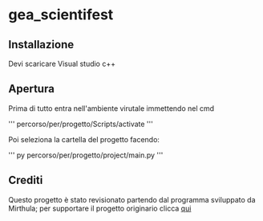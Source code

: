 # gea_scientifest


## Installazione

Devi scaricare Visual studio c++

## Apertura

Prima di tutto entra nell'ambiente virutale immettendo nel cmd

'''
percorso/per/progetto/Scripts/activate
'''

Poi seleziona la cartella del progetto facendo:

'''
py percorso/per/progetto/project/main.py
'''

## Crediti

Questo progetto è stato revisionato partendo dal programma sviluppato da Mirthula; per supportare il progetto originario clicca [qui](https://github.com/mmirthula02/AI-Personal-Voice-assistant-using-Python "Mirthula Personal voice assistant")